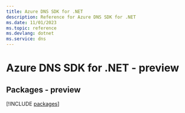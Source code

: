 ```yaml
---
title: Azure DNS SDK for .NET
description: Reference for Azure DNS SDK for .NET
ms.date: 11/01/2023
ms.topic: reference
ms.devlang: dotnet
ms.service: dns
---
```

# Azure DNS SDK for .NET - preview
## Packages - preview
[!INCLUDE [packages](dns-index.md)]